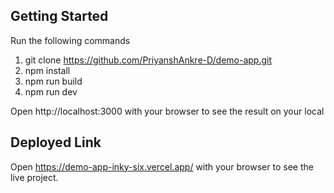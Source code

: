 ## Getting Started

Run the following commands

1. git clone https://github.com/PriyanshAnkre-D/demo-app.git
2. npm install
3. npm run build
4. npm run dev

Open http://localhost:3000 with your browser to see the result on your local

## Deployed Link

Open https://demo-app-inky-six.vercel.app/ with your browser to see the live project.
